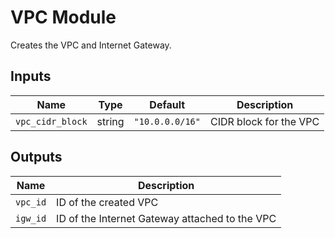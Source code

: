 # VPC Module

Creates the VPC and Internet Gateway.

## Inputs

| Name | Type | Default | Description |
|------|------|---------|-------------|
| `vpc_cidr_block` | string | `"10.0.0.0/16"` | CIDR block for the VPC |

## Outputs

| Name | Description |
|------|-------------|
| `vpc_id` | ID of the created VPC |
| `igw_id` | ID of the Internet Gateway attached to the VPC |


